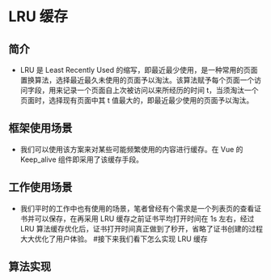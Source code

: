 # LRU 缓存

## 简介

- LRU 是 Least Recently Used 的缩写，即最近最少使用，是一种常用的页面置换算法，选择最近最久未使用的页面予以淘汰。该算法赋予每个页面一个访问字段，用来记录一个页面自上次被访问以来所经历的时间 t，当须淘汰一个页面时，选择现有页面中其 t 值最大的，即最近最少使用的页面予以淘汰。

## 框架使用场景

- 我们可以使用该方案来对某些可能频繁使用的内容进行缓存。在 Vue 的 Keep_alive 组件即采用了该缓存手段。

## 工作使用场景

- 我们平时的工作中也有使用的场景，笔者曾经有个需求是一个列表页的查看证书并可以保存，在再采用 LRU 缓存之前证书平均打开时间在 1s 左右，经过 LRU 算法缓存优化后，证书打开时间真正做到了秒开，省略了证书创建的过程大大优化了用户体验。 #接下来我们看下怎么实现 LRU 缓存

## 算法实现

